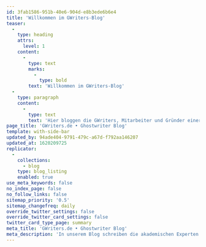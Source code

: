 ```yaml
---
id: 3fab1586-951b-40e6-904d-e8b3ede6b6e4
title: 'Willkommen im GWriters-Blog'
teaser:
  -
    type: heading
    attrs:
      level: 1
    content:
      -
        type: text
        marks:
          -
            type: bold
        text: 'Willkommen im GWriters-Blog'
  -
    type: paragraph
    content:
      -
        type: text
        text: 'Hier bloggen die GWriters, Mitarbeiter und Gründer einer der größten Agenturen für akademische Ghostwriter, Lektoren und Coaches. Du findest in diesem Blog Informationen zur akademischen Ghostwriter-Branche, der deutschen Hochschullandschaft und zahlreiche Tipps zum Schreiben wissenschaftlicher Arbeiten.'
page_title: 'GWriters.de • Ghostwriter Blog'
template: with-side-bar
updated_by: 94ade404-9791-479c-a67d-f792aa146207
updated_at: 1620209725
replicator:
  -
    collections:
      - blog
    type: blog_listing
    enabled: true
use_meta_keywords: false
no_index_page: false
no_follow_links: false
sitemap_priority: '0.5'
sitemap_changefreq: daily
override_twitter_settings: false
override_twitter_card_settings: false
twitter_card_type_page: summary
meta_title: 'GWriters.de • Ghostwriter Blog'
meta_description: 'In unserem Blog schreiben die akademischen Experten von GWriters über interessante Themen aus dem Bereich des Ghostwritings und teilen wertvolle Ratschläge und Tipps!'
---
```

